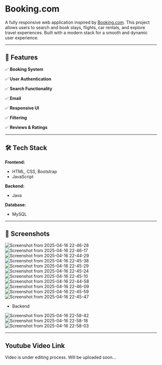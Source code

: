 # Booking.com 

A fully responsive web application inspired by [Booking.com](https://www.booking.com). This project allows users to search and book stays, flights, car rentals, and explore travel experiences. Built with a modern stack for a smooth and dynamic user experience.

---

## 🚀 Features

✅ **Booking System**

✅ **User Authentication**

✅ **Search Functionality**

✅ **Email**

✅ **Responsive UI**

✅ **Filtering**

✅ **Reviews & Ratings**

---

## 🛠️ Tech Stack

**Frontend:**
- HTML, CSS, Bootstrap
- JavaScript 

**Backend:**
- Java 

**Database:**
- MySQL

---

## 📸 Screenshots


![Screenshot from 2025-04-16 22-46-28](https://github.com/user-attachments/assets/febe3272-85a2-41ce-8750-62d65e5e316c)
![Screenshot from 2025-04-16 22-46-17](https://github.com/user-attachments/assets/b14954c0-d4f7-43c3-99b2-ca6599235464)
![Screenshot from 2025-04-16 22-44-29](https://github.com/user-attachments/assets/90814ed8-06f8-49bb-8c90-302db46c3ebb)
![Screenshot from 2025-04-16 22-45-38](https://github.com/user-attachments/assets/f7580689-ab45-4662-af50-9e2a1efd4238)
![Screenshot from 2025-04-16 22-45-29](https://github.com/user-attachments/assets/e5ded6e1-7c71-44c0-84b9-92177ef5f55b)
![Screenshot from 2025-04-16 22-45-24](https://github.com/user-attachments/assets/c87087db-02e3-403b-9122-dcdce46c90ec)
![Screenshot from 2025-04-16 22-45-10](https://github.com/user-attachments/assets/bdbb8903-960b-4519-9556-e4a9e4554351)
![Screenshot from 2025-04-16 22-44-58](https://github.com/user-attachments/assets/1688098d-95b3-40ef-90b5-20a8c222463f)
![Screenshot from 2025-04-16 22-46-09](https://github.com/user-attachments/assets/9c251c7f-f298-4c4b-aaea-144b2b316d5a)
![Screenshot from 2025-04-16 22-45-59](https://github.com/user-attachments/assets/1fbdabd2-7c70-4fac-b02b-80f386c2f09c)
![Screenshot from 2025-04-16 22-45-47](https://github.com/user-attachments/assets/ce97f3fe-1159-47c9-971f-1c7de764186a)


- Backend

![Screenshot from 2025-04-16 22-58-42](https://github.com/user-attachments/assets/e4a0c309-bad8-4433-828c-1bab8c66aa26)
![Screenshot from 2025-04-16 22-58-18](https://github.com/user-attachments/assets/e3cf559d-8ed5-448f-921d-e3bdc50c6718)
![Screenshot from 2025-04-16 22-58-03](https://github.com/user-attachments/assets/3faa2238-ef3b-4b8a-9476-4d6f0c2a87cf)



---

## Youtube Video Link

Video is under editing process. Will be uploaded soon...

